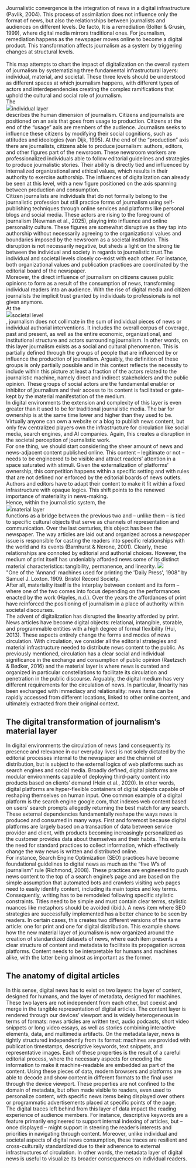 <div id="has-steps" class="pb-200">
<div data-step="0" class="step bg-white border p-10 mb-200 w-6/12 bg-white/75 backdrop-blur-xs">
Journalistic convergence is the integration of news in a digital infrastructure (Pavlik, 2004). This process of assimilation does not influence only the format of news, but also the relationships between journalists and audiences on different levels. De facto, It is a remediation (Bolter & Grusin, 1999), where digital media mirrors traditional ones. For journalism, remediation happens as the newspaper moves online to become a digital product. This transformation affects journalism as a system by triggering changes at structural levels. <br/><br/>This map attempts to chart the impact of digitalization on the overall system of journalism by systematizing three fundamental infrastructural layers: individual, material, and societal. These three levels should be understood as different spaces at which journalism happens, with different types of actors and interdependencies creating the complex ramifications that uphold the cultural and social role of journalism. 
</div>
<div data-step="1" class="step bg-white border p-10 w-6/12 mb-200 bg-white/75 backdrop-blur-xs">
The <div class="border rounded-xl px-2 inline-flex"><img src="icons/individual.svg" class="h-[15px] mt-[3px] mr-[3px]"/><span>individual layer</span></div> describes the human dimension of journalism. Citizens and journalists are positioned on an axis that goes from usage to production. Citizens at the end of the “usage” axis are members of the audience. Journalism seeks to influence these citizens by modifying their social cognitions, such as attitudes and ideologies (van Dijk, 1995). At the end of the “production” axis there are journalists, citizens able to produce journalism: authors, editors, and other figures part of the newsroom. These newsroom workers are professionalized individuals able to follow editorial guidelines and strategies to produce journalistic stories. Their ability is directly tied and influenced by internalized organizational and ethical values, which results in their authority to exercise authorship. The influences of digitalization can already be seen at this level, with a new figure positioned on the axis spanning between production and consumption. 
</div>
<div data-step="2" class="step bg-white border p-10 ml-0 w-6/12 mb-200 bg-white/75 backdrop-blur-xs">
 Citizen journalists are individuals that do not formally belong to the journalistic profession but still practice forms of journalism using self-publishing techniques through online services and platforms like personal blogs and social media. These actors are rising to the foreground of journalism (Newman et al., 2025), playing into influence and online personality culture. <span class="underline--custom underline--disrupt">These figures are somewhat disruptive as they tap into authorship without necessarily agreeing to the organizational values and boundaries imposed by the newsroom as a societal institution.</span> This disruption is not necessarily negative, but sheds a light on the strong tie between the individual and society in regards to journalistic trust.The individual and societal levels closely co-exist with each other. For instance, both organizational values and publication practices are coordinated by the editorial board of the newspaper.
</div>
<div data-step="3" class="step bg-white border p-10 mr-0 w-6/12 mb-200 bg-white/75 backdrop-blur-xs">
Moreover, the direct influence of journalism on citizens causes public opinions to form as a result of the consumption of news, transforming individual readers into an audience. With the rise of digital media and citizen journalists the implicit trust granted by individuals to professionals is not given anymore.
</div>
<div data-step="4" class="step bg-white border p-10 w-6/12 mb-200 bg-white/75 backdrop-blur-xs">
At the <div class="border rounded-xl px-2 inline-flex"><img src="icons/societal.svg" class="h-[15px] mt-[3px] mr-[3px]"/>societal level</div>, journalism does not collimate in the sum of individual pieces of news or individual authorial interventions. It includes the overall corpus of coverage, past and present, as well as the entire economic, organizational, and institutional structure and actors surrounding journalism. In other words, on this layer journalism exists as a social and cultural phenomenon. 
This is partially defined through the groups of people that are influenced by or influence the production of journalism. Arguably, the definition of these groups is only partially possible and in this context reflects the necessity to include within this picture at least a fraction of the actors related to the journalistic machine, namely direct and indirect stakeholders and the public opinion. These groups of social actors are the fundamental enabler or inhibitor of journalism and their access to its content is facilitated or gate-kept by the material manifestation of the medium.
</div>
<div data-step="5" class="step bg-white border p-10 mr-0 w-6/12 mb-200 bg-white/75 backdrop-blur-xs">
In digital environments the extension and complexity of this layer is even greater than it used to be for traditional journalistic media. The bar for ownership is at the same time lower and higher than they used to be. Virtually anyone can own a website or a blog to publish news content, but only few centralized players own the infrastructure for circulation like social media, search engines, and AI companies. Again, this creates a disruption in the societal perception of journalistic work.
</div>
<div data-step="6" class="step bg-white border p-10 mr-0 w-6/12 mb-200 bg-white/75 backdrop-blur-xs">
For one thing, we should start considering the sheer amount of news and news-adjacent content published online. This content – legitimate or not – needs to be engineered to be visible and attract readers’ attention in a space saturated with stimuli. Given the externalization of platforms’ ownership, this competition happens within a specific setting and with rules that are not defined nor enforced by the editorial boards of news outlets. Authors and editors have to adapt their content to make it fit within a fixed infrastructure with opaque logics. This shift points to the renewed importance of materiality in news-making.
</div>
<div data-step="7" class="step bg-white border p-10 w-6/12 mb-200 bg-white/75 backdrop-blur-xs">Hence, within the journalistic system, the <div class="border rounded-xl px-2 inline-flex"><img src="icons/material.svg" class="h-[15px] mt-[3px] mr-[3px]"/>material layer</div> functions as a bridge between the previous two and – unlike them – is tied to specific cultural objects that serve as channels of representation and communication. Over the last centuries, this object has been the newspaper. The way articles are laid out and organized across a newspaper issue is responsible for casting the readers into specific relationships with the world and its events (Barnhurst & Nerone, 2001). Clearly, these relationships are connoted by editorial and authorial choices. However, the medium of print itself has undeniably afforded news some of its distinct material characteristics: tangibility, permanence, and linearity.
<img class="mt-2" src="img/printing_press_wikimedia_commons.jpg"/>
<div class="text-xs italic my-2">"One of the 'Annand' machines used for printing the 'Daily Press', 1908" by Samuel J. Loxton. 1909. Bristol Record Society.</div>
After all, materiality itself is the interplay between content and its form – where one of the two comes into focus depending on the performances enacted by the work (Hayles, n.d.). Over the years the affordances of print have reinforced the positioning of journalism in a place of authority within societal discourses.</div>
<div data-step="8" class="step bg-white border p-10 w-6/12 mr-0 mb-200 bg-white/75 backdrop-blur-xs">
The advent of digitalization has disrupted the linearity afforded by print. News articles have become digital objects: relational, intangible, storable, and programmable entities with a high degree of formal flexibility (Hui, 2013). These aspects entirely change the forms and modes of news circulation. With circulation, we consider all the editorial strategies and material infrastructure needed to distribute news content to the public. As previously mentioned, circulation has a clear social and individual significance in the exchange and consumption of public opinion (Raetzsch & Bødker, 2016) and the material layer is where news is curated and organized in particular constellations to facilitate its circulation and penetration in the public discourse. Arguably, the digital medium has very different requirements for the circulation of news. In particular, linearity has been exchanged with immediacy and relationality: news items can be rapidly accessed from different locations, linked to other online content, and ultimately extracted from their original context.
</div>
<div data-step="9" class="step bg-white border p-10 mr-0 w-6/12 mb-200 bg-white/75 backdrop-blur-xs">
<h2>The digital transformation of journalism’s material layer</h2>
In digital environments the circulation of news (and consequently its presence and relevance in our everyday lives) is not solely dictated by the editorial processes internal to the newspaper and the channel of distribution, but is subject to the external logics of web platforms such as search engines and social media. Broadly defined, digital platforms are modular environments capable of deploying third-party content into products based on clients’ demand (Hein et al., 2020). In other words, digital platforms are hyper-flexible containers of digital objects capable of reshaping themselves on human input. One common example of a digital platform is the search engine google.com, that indexes web content based on users’ search prompts allegedly returning the best match for any search. These external dependencies fundamentally reshape the ways news is produced and consumed in many ways. First and foremost because digital platforms are largely based on a transaction of data between service provider and client, with products becoming increasingly personalized as the customer provides data about themselves and their habits. This entails the need for standard practices to collect information, which effectively change the way news is written and distributed online.</div>
<div data-step="10" class="step bg-white border p-10 ml-0 w-6/12 mb-200 bg-white/75 backdrop-blur-xs">
For instance, Search Engine Optimization (SEO) practices have become foundational guidelines to digital news as much as the “five W’s of journalism” rule (Richmond, 2008). These practices are engineered to push news content to the top of a search engine’s page and are based on the simple assumption that automated bots and crawlers visiting web pages need to easily identify content, including its main topics and key terms. Consequently, writing has to be remodeled following specific stylistic constraints. Titles need to be simple and must contain clear terms, stylistic nuances like metaphors should be avoided (ibid.). A news item where SEO strategies are successfully implemented has a better chance to be seen by readers. In certain cases, this creates two different versions of the same article: one for print and one for digital distribution. This example shows how the new material layer of journalism is now organized around the creation of standardized datasets of news, where each item presents a clear structure of content and metadata to facilitate its propagation across platforms. Content needs to be interpretable for humans and machines alike, with the latter being almost as important as the former.
</div>

<div data-step="11" class="step bg-white border p-10 ml-0 w-6/12 mb-200 bg-white/75 backdrop-blur-xs">
<h2>The anatomy of digital articles</h2>
In this sense, digital news has to exist on two layers: the layer of content, designed for humans, and the layer of metadata, designed for machines. These two layers are not independent from each other, but coexist and merge in the tangible representation of digital articles. The content layer is rendered through our devices’ viewport and is widely heterogeneous in terms of formats: news articles are written text, audio podcasts, short video snippets or long video essays, as well as stories combining interactive elements, data, and multimedia artifacts. On the metadata layer, news is tightly structured independently from its format: machines are provided with publication timestamps, descriptive keywords, text snippets, and representative images. Each of these properties is the result of a careful editorial process, where the necessary aspects for encoding the information to make it machine-readable are embedded as part of the content. Using these pieces of data, modern browsers and platforms are able to decode and show content in different formats to the final user through the device viewport. These properties are not confined to the domain of metadata, but often made visible to readers, even used to personalize content, with specific news items being displayed over others or programmatic advertisements placed at specific points of the page.
</div>
<div data-step="12" class="step bg-white border p-10 ml-0 w-6/12 bg-white/75 backdrop-blur-xs">The digital traces left behind from this layer of data impact the reading experience of audience members. For instance, descriptive keywords are a feature primarily engineered to support internal indexing of articles, but – once displayed – might support in steering the reader’s interests and priorities in navigating through content. Moreover, unlike individual and societal aspects of digital news consumption, these traces are resilient and cross-culturally standardized due to their adherence to external infrastructures of circulation. In other words, the metadata layer of digital news is useful to visualize its broader consequences on individual readers.</div>
</div>
